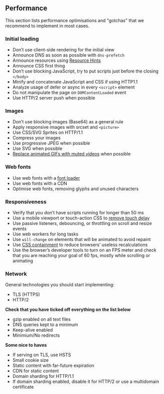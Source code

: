 ## Performance
This section lists performance optimisations and "gotchas" that we recommend to implement in most cases.

### Initial loading

* Don’t use client-side rendering for the initial view
* Announce DNS as soon as possible with `dns-prefetch`
* Announce resources using [Resource Hints](https://www.w3.org/TR/resource-hints/)
* Announce CSS first thing
* Don’t use blocking JavaScript, try to put scripts just before the closing `</body>`
* Minify and concatenate JavaScript and CSS if using HTTP1.1
* Analyze usage of defer or async in every `<script>` element
* Do not manipulate the page on `DOMContentLoaded` event
* Use HTTP/2 server push when possible


### Images

* Don’t use blocking images (Base64) as a general rule
* Apply responsive images with srcset and `<picture>`
* Use CSS/SVG Sprites on HTTP/1.1
* Compress your images
* Use progressive JPEG when possible
* Use SVG when possible
* [Replace animated GIFs with muted videos](http://rigor.com/blog/2015/12/optimizing-animated-gifs-with-html5-video) when possible


### Web fonts

* Use web fonts with a [font loader](https://github.com/typekit/webfontloader)
* Use web fonts with a CDN
* Optimise web fonts, removing glyphs and unused characters


### Responsiveness

* Verify that you don’t have scripts running for longer than 50 ms
* Use a mobile viewport or touch-action CSS to [remove touch delay](https://developers.google.com/web/updates/2013/12/300ms-tap-delay-gone-away)
* Use passive listeners, debouncing, or throttling on scroll and resize events
* Use web workers for long tasks
* Use `will-change` on elements that will be animated to avoid repaint
* Use [CSS containment](https://developers.google.com/web/updates/2016/06/css-containment) to reduce browsers’ useless recalculations
* Use the browser’s developer tools to turn on an FPS meter and check that you are reaching your goal of 60 fps, mostly while scrolling or animating


### Network

General technologies you should start implementing:

* TLS (HTTPS)
* HTTP/2

**Check that you have ticked off everything on the list below**

* gzip enabled on all text files
* DNS queries kept to a minimum
* Keep-alive enabled
* Minimium/No redirects

**Some nice to haves**

* If serving on TLS, use HSTS
* Small cookie size
* Static content with far-future expiration
* CDN for static content
* Domain sharding for HTTP/1.1
* If domain sharding enabled, disable it for HTTP/2 or use a multidomain certificate
